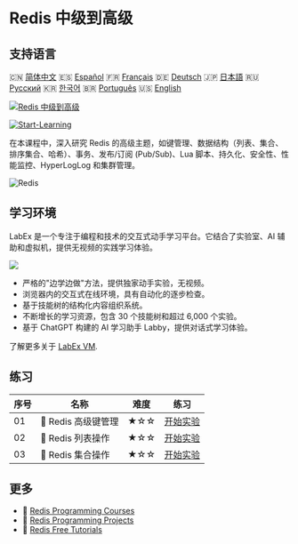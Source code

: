 # Redis 中级到高级

## 支持语言

🇨🇳 [简体中文](README_zh.md) 🇪🇸 [Español](README_es.md) 🇫🇷 [Français](README_fr.md) 🇩🇪 [Deutsch](README_de.md) 🇯🇵 [日本語](README_ja.md) 🇷🇺 [Русский](README_ru.md) 🇰🇷 [한국어](README_ko.md) 🇧🇷 [Português](README_pt.md) 🇺🇸 [English](README.md) 

[![Redis 中级到高级](https://cover-creator.labex.io/redis-intermediate-to-advanced.png?lang=zh)](https://labex.io/zh/courses/redis-intermediate-to-advanced)

[![Start-Learning](https://img.shields.io/badge/Start-Learning-whitesmoke?style=for-the-badge)](https://labex.io/zh/courses/redis-intermediate-to-advanced)

在本课程中，深入研究 Redis 的高级主题，如键管理、数据结构（列表、集合、排序集合、哈希）、事务、发布/订阅 (Pub/Sub)、Lua 脚本、持久化、安全性、性能监控、HyperLogLog 和集群管理。

![Redis](https://img.shields.io/badge/Redis-whitesmoke?style=for-the-badge&logo=redis)


## 学习环境

LabEx 是一个专注于编程和技术的交互式动手学习平台。它结合了实验室、AI 辅助和虚拟机，提供无视频的实践学习体验。

![](https://tutorial-screenshot.getvm.io/images/vm-1725247253.png)

- 严格的"边学边做"方法，提供独家动手实验，无视频。
- 浏览器内的交互式在线环境，具有自动化的逐步检查。
- 基于技能树的结构化内容组织系统。
- 不断增长的学习资源，包含 30 个技能树和超过 6,000 个实验。
- 基于 ChatGPT 构建的 AI 学习助手 Labby，提供对话式学习体验。

了解更多关于 [LabEx VM](https://support.labex.io/using-labex/virtual-machine).

## 练习

|   序号 | 名称                | 难度   | 练习                                                                                                            |
|--------|---------------------|--------|-----------------------------------------------------------------------------------------------------------------|
|     01 | 📖 Redis 高级键管理 | ★☆☆    | <a target='_blank' href='https://labex.io/zh/tutorials/redis-redis-advanced-key-management-552094'>开始实验</a> |
|     02 | 📖 Redis 列表操作   | ★☆☆    | <a target='_blank' href='https://labex.io/zh/tutorials/redis-redis-list-operations-552098'>开始实验</a>         |
|     03 | 📖 Redis 集合操作   | ★☆☆    | <a target='_blank' href='https://labex.io/zh/tutorials/redis-redis-set-operations-552104'>开始实验</a>          |

## 更多

- 🔗 [Redis Programming Courses](https://github.com/labex-labs/awesome-programming-courses)
- 🔗 [Redis Programming Projects](https://github.com/labex-labs/awesome-programming-projects)
- 🔗 [Redis Free Tutorials](https://github.com/labex-labs/redis-free-tutorials)

